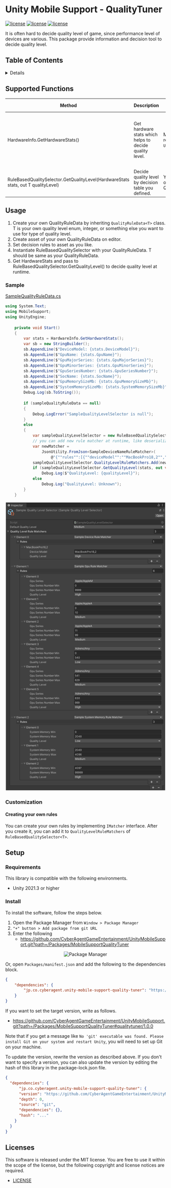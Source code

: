 # Unity Mobile Support - QualityTuner <!-- omit in toc -->

[![license](https://img.shields.io/badge/license-MIT-green.svg)](LICENSE)
[![license](https://img.shields.io/badge/PR-welcome-green.svg)](https://github.com/CyberAgentGameEntertainment/UnityMobileSupport/pulls)
[![license](https://img.shields.io/badge/Unity-2019.4-green.svg)](#Requirements)

It is often hard to decide quality level of game, since performance level of devices are various.
This package provide information and decision tool to decide quality level.

## Table of Contents <!-- omit in toc -->

<details>
<summary>Details</summary>

- [Supported Functions](#supported-functions)
- [Usage](#usage)
    - [Sample](#sample)
- [Setup](#setup)
    - [Requirements](#requirements)
    - [Install](#install)
- [Licenses](#licenses)

</details>

## Supported Functions

| Method                                                                               | Description                                             | Note                                                        | Editor Behaviour                                                           |
|--------------------------------------------------------------------------------------|---------------------------------------------------------|-------------------------------------------------------------|----------------------------------------------------------------------------|
| HardwareInfo.GetHardwareStats()                                                      | Get hardware stats which helps to decide quality level. | Many information is retrieved via `UnityEngine.SystemInfo`. | Same as mobile, but Windows Editor is unlikely not supported at this time. |
| RuleBasedQualitySelector<T>.GetQualityLevel(HardwareStats stats, out T qualityLevel) | Decide quality level by decision table you defined.     | You need to define your own QualityLevelSelector.           | Same as mobile.                                                            |

## Usage

1. Create your own QualityRuleData by inheriting `QualityRuleData<T>` class. T is your own quality
   level enum, integer, or something else you want to use for type of quality level.
2. Create asset of your own QualityRuleData on editor.
3. Set decision rules to asset as you like.
4. Instantiate RuleBasedQualitySelector<T> with your QualityRuleData. T should be same as your QualityRuleData.
5. Get HardwareStats and pass to RuleBasedQualitySelector<T>.GetQualityLevel() to decide quality level at runtime.

### Sample

[SampleQualityRuleData.cs](../../Assets/Scripts/SampleQualityRuleData.cs)

```csharp
using System.Text;
using MobileSupport;
using UnityEngine;

    private void Start()
    {
        var stats = HardwareInfo.GetHardwareStats();
        var sb = new StringBuilder();
        sb.AppendLine($"DeviceModel: {stats.DeviceModel}");
        sb.AppendLine($"GpuName: {stats.GpuName}");
        sb.AppendLine($"GpuMajorSeries: {stats.GpuMajorSeries}");
        sb.AppendLine($"GpuMinorSeries: {stats.GpuMinorSeries}");
        sb.AppendLine($"GpuSeriesNumber: {stats.GpuSeriesNumber}");
        sb.AppendLine($"SocName: {stats.SocName}");
        sb.AppendLine($"GpuMemorySizeMb: {stats.GpuMemorySizeMb}");
        sb.AppendLine($"SystemMemorySizeMb: {stats.SystemMemorySizeMb}");
        Debug.Log(sb.ToString());

        if (sampleQualityRuleData == null)
        {
            Debug.LogError("SampleQualityLevelSelector is null");
        }
        else
        {
            var sampleQualityLevelSelector = new RuleBasedQualitySelector<SampleQualityLevel>(sampleQualityRuleData);
            // you can add new rule matcher at runtime, like deserializing from json
            var newMatcher =
                JsonUtility.FromJson<SampleDeviceNameRuleMatcher>(
                    @"{""rules"":[{""deviceModel"":""MacBookPro18,2"",""qualityLevel"":2}]}");
            sampleQualityLevelSelector.QualityLevelRuleMatchers.Add(newMatcher);
            if (sampleQualityLevelSelector.GetQualityLevel(stats, out var qualityLevel))
                Debug.Log($"QualityLevel: {qualityLevel}");
            else
                Debug.Log("QualityLevel: Unknown");
        }
    }
```

![Sample Settings](Documentation~/images/sample_settings.png)

### Customization

#### Creating your own rules

You can create your own rules by implementing `IMatcher` interface.
After you create it, you can add it to `QualityLevelRuleMatchers` of `RuleBasedQualitySelector<T>`.

## Setup

### Requirements

This library is compatible with the following environments.

- Unity 2021.3 or higher

### Install

To install the software, follow the steps below.

1. Open the Package Manager from `Window > Package Manager`
2. `"+" button > Add package from git URL`
3. Enter the following
    * https://github.com/CyberAgentGameEntertainment/UnityMobileSupport.git?path=/Packages/MobileSupportQualityTuner

<p align="center">
  <img width=500 src="https://user-images.githubusercontent.com/47441314/143533003-177a51fc-3d11-4784-b9d2-d343cc622841.png" alt="Package Manager">
</p>

Or, open `Packages/manifest.json` and add the following to the dependencies block.

```json
{
    "dependencies": {
        "jp.co.cyberagent.unity-mobile-support-quality-tuner": "https://github.com/CyberAgentGameEntertainment/UnityMobileSupport.git?path=/Packages/MobileSupportQualityTuner"
    }
}
```

If you want to set the target version, write as follows.

- https://github.com/CyberAgentGameEntertainment/UnityMobileSupport.git?path=/Packages/MobileSupportQualityTuner#qualitytuner/1.0.0

Note that if you get a message
like `No 'git' executable was found. Please install Git on your system and restart Unity`, you will need to set up Git
on your machine.

To update the version, rewrite the version as described above.
If you don't want to specify a version, you can also update the version by editing the hash of this library in the
package-lock.json file.

```json
{
  "dependencies": {
      "jp.co.cyberagent.unity-mobile-support-quality-tuner": {
      "version": "https://github.com/CyberAgentGameEntertainment/UnityMobileSupport.git?path=/Packages/MobileSupportQualityTuner",
      "depth": 0,
      "source": "git",
      "dependencies": {},
      "hash": "..."
    }
  }
}
```

## Licenses

This software is released under the MIT license.
You are free to use it within the scope of the license, but the following copyright and license notices are required.

* [LICENSE](LICENSE)

